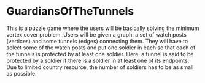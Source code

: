 # GuardiansOfTheTunnels
This is a puzzle game where the users will be basically solving the minimum vertex cover problem. Users will be given a graph: a set of watch posts (vertices) and some tunnels (edges) connecting them. They will have to select some of the watch posts and put one soldier in each so that each of the tunnels is protected by at least one soldier. Here, a tunnel is said to be protected by a soldier if there is a soldier in at least one of its endpoints. Due to limited country resource, the number of soldiers has to be as small as possible.
